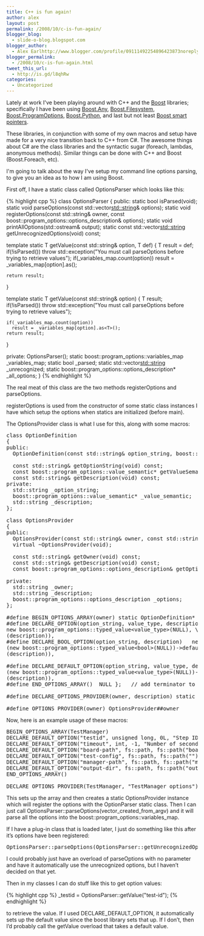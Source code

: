 ```yaml
---
title: C++ is fun again!
author: alex
layout: post
permalink: /2008/10/c-is-fun-again/
blogger_blog:
  - slide-o-blog.blogspot.com
blogger_author:
  - Alex Earlhttp://www.blogger.com/profile/09111492254896423873noreply@blogger.com
blogger_permalink:
  - /2008/10/c-is-fun-again.html
tweet_this_url:
  - http://is.gd/l8qhRw
categories:
  - Uncategorized
---
```

Lately at work I've been playing around with C++ and the [Boost][1] libraries; specifically I have been using [Boost.Any][2], [Boost.Filesystem][3], [Boost.ProgramOptions][4], [Boost.Python][5], and last but not least [Boost smart pointers][6].

These libraries, in conjunction with some of my own macros and setup have made for a very nice transition back to C++ from C#. The awesome things about C# are the class libraries and the syntactic sugar (foreach, lambdas, anonymous methods). Similar things can be done with C++ and Boost (Boost.Foreach, etc). 

I'm going to talk about the way I've setup my command line options parsing, to give you an idea as to how I am using Boost.

First off, I have a static class called OptionsParser which looks like this:

{% highlight cpp %}
class OptionsParser 
{
public:
  static bool isParsed(void);
  static void parseOptions(const std::vector<std::string>& options);
  static void registerOptions(const std::string& owner, const boost::program_options::options_description& options);
  static void printAllOptions(std::ostream& output);
  static const std::vector<std::string> getUnrecognizedOptions(void) const;

  template<class T>
  static T getValue(const std::string& option, T def)
  {
    T result = def;
    if(!isParsed())
      throw std::exception("You must call parseOptions before trying to retrieve values");
    if(_variables_map.count(option))
      result = _variables_map[option].as<T>();

    return result;
  }

  template<class T>
  static T getValue(const std::string& option)
  {
    T result;
    if(!isParsed())
      throw std::exception("You must call parseOptions before trying to retrieve values");

    if(_variables_map.count(option))
      result = _variables_map[option].as<T>();
    return result;
  }

private:
  OptionsParser();
  static boost::program_options::variables_map _variables_map;
  static bool _parsed;
  static std::vector<std::string> _unrecognized;
  static boost::program_options::options_description* _all_options;
}
{% endhighlight %}

The real meat of this class are the two methods registerOptions and parseOptions.

registerOptions is used from the constructor of some static class instances I have which setup the options when statics are initialized (before main).

The OptionsProvider class is what I use for this, along with some macros:

<pre class="c++" name="code">class OptionDefinition<br />{<br />public:<br />  OptionDefinition(const std::string& option_string, boost::program_options::value_semantic* value, const std::string& description);<br /><br />  const std::string& getOptionString(void) const;<br />  const boost::program_options::value_semantic* getValueSemantic(void) const;<br />  const std::string& getDescription(void) const;<br />private:<br />  std::string _option_string;<br />  boost::program_options::value_semantic* _value_semantic;<br />  std::string _description;<br />};<br /><br />class OptionsProvider<br />{<br />public:<br />  OptionsProvider(const std::string& owner, const std::string& description, OptionDefinition* options[]);<br />  virtual ~OptionsProvider(void);<br /><br />  const std::string& getOwner(void) const;<br />  const std::string& getDescription(void) const;<br />  const boost::program_options::options_description& getOptions(void) const;<br /><br />private:<br />  std::string _owner;<br />  std::string _description;<br />  boost::program_options::options_description _options;<br />};<br /><br />#define BEGIN_OPTIONS_ARRAY(owner) static OptionDefinition* Options##owner[] = { <br />#define DECLARE_OPTION(option_string, value_type, description) new OptionDefinition((option_string), \<br />new boost::program_options::typed_value&lt;value_type&gt;(NULL), \<br />(description)),<br />#define DECLARE_BOOL_OPTION(option_string, description)   new OptionDefinition((option_string), \<br />(new boost::program_options::typed_value&lt;bool&gt;(NULL))-&gt;default_value(0)-&gt;zero_tokens(), \<br />(description)),      <br /><br />#define DECLARE_DEFAULT_OPTION(option_string, value_type, def_value, description) new OptionDefinition((option_string), \<br />(new boost::program_options::typed_value&lt;value_type&gt;(NULL))-&gt;default_value(def_value), \<br />(description)),<br />#define END_OPTIONS_ARRAY()  NULL };   // add terminator to the end of the list<br /><br />#define DECLARE_OPTIONS_PROVIDER(owner, description) static OptionsProvider OptionsProvider##owner(#owner, description, Options##owner);<br /><br />#define OPTIONS_PROVIDER(owner) OptionsProvider##owner<br /></pre>

Now, here is an example usage of these macros:

<pre class="c++" name="code">BEGIN_OPTIONS_ARRAY(TestManager)<br />DECLARE_DEFAULT_OPTION("testid", unsigned long, 0L, "Step ID from automation")<br />DECLARE_DEFAULT_OPTION("timeout", int, -1, "Number of seconds before stopping a\ntest with a timeout result")<br />DECLARE_DEFAULT_OPTION("board-path", fs::path, fs::path("boards"), "Path to directory containing board libraries")<br />DECLARE_DEFAULT_OPTION("test-config", fs::path, fs::path(""), "Path to file containing the test configuration")<br />DECLARE_DEFAULT_OPTION("manager-path", fs::path, fs::path("managers"), "Path to directory container manager libraries")<br />DECLARE_DEFAULT_OPTION("output-dir", fs::path, fs::path("output"), "Path to output directory")<br />END_OPTIONS_ARRAY()<br /><br />DECLARE_OPTIONS_PROVIDER(TestManager, "TestManager options")<br /></pre>

This sets up the array and then creates a static OptionsProvider instance which will register the options with the OptionParser static class. Then I can just call OptionsParser::parseOptions(vector\_created\_from\_argv) and it will parse all the options into the boost::program\_options::variables_map.

If I have a plug-in class that is loaded later, I just do something like this after it&#8217;s options have been registered:

<pre class="c++" name="code">OptionsParser::parseOptions(OptionsParser::getUnrecognizedOptions())<br /></pre>

I could probably just have an overload of parseOptions with no parameter and have it automatically use the unrecognized options, but I haven&#8217;t decided on that yet. 

Then in my classes I can do stuff like this to get option values:

{% highlight cpp %}
_testid = OptionsParser::getValue<int>("test-id");
{% endhighlight %}

to retrieve the value. If I used DECLARE\_DEFAULT\_OPTION, it automatically sets up the default value since the boost library sets that up. If I don&#8217;t, then I&#8217;d probably call the getValue overload that takes a default value.

 [1]: http://www.boost.org/
 [2]: http://www.boost.org/doc/libs/1_36_0/doc/html/any.html
 [3]: http://www.boost.org/doc/libs/1_36_0/libs/filesystem/doc/index.htm
 [4]: http://www.boost.org/doc/libs/1_36_0/doc/html/program_options.html
 [5]: http://www.boost.org/doc/libs/1_36_0/libs/python/doc/index.html
 [6]: http://www.boost.org/doc/libs/1_36_0/libs/smart_ptr/smart_ptr.htm

